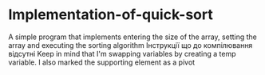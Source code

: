 # Implementation-of-quick-sort
A simple program that implements entering the size of the array, setting the array and executing the sorting algorithm
Інструкції що до компілювання відсутні
Keep in mind that I'm swapping variables by creating a temp variable. I also marked the supporting element as a pivot
